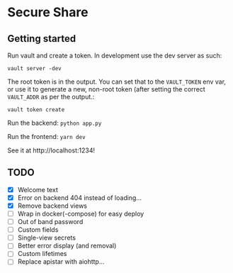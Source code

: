 # Secure Share

## Getting started

Run vault and create a token. In development use the dev server as such:

```
vault server -dev
```

The root token is in the output. You can set that to the `VAULT_TOKEN` env var,
or use it to generate a new, non-root token (after setting the correct
`VAULT_ADDR` as per the output.:

`vault token create`

Run the backend: `python app.py`

Run the frontend: `yarn dev`

See it at http://localhost:1234!

## TODO

- [x] Welcome text
- [x] Error on backend 404 instead of loading...
- [x] Remove backend views
- [ ] Wrap in docker(-compose) for easy deploy
- [ ] Out of band password
- [ ] Custom fields
- [ ] Single-view secrets
- [ ] Better error display (and removal)
- [ ] Custom lifetimes
- [ ] Replace apistar with aiohttp...
